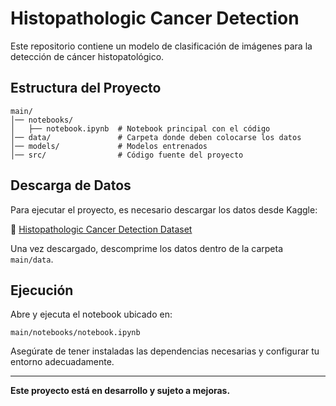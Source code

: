 # Histopathologic Cancer Detection

Este repositorio contiene un modelo de clasificación de imágenes para la detección de cáncer histopatológico.

## Estructura del Proyecto
```
main/
│── notebooks/
│   ├── notebook.ipynb  # Notebook principal con el código
│── data/               # Carpeta donde deben colocarse los datos
│── models/             # Modelos entrenados
│── src/                # Código fuente del proyecto
```

## Descarga de Datos
Para ejecutar el proyecto, es necesario descargar los datos desde Kaggle:

🔗 [Histopathologic Cancer Detection Dataset](https://www.kaggle.com/competitions/histopathologic-cancer-detection/overview)

Una vez descargado, descomprime los datos dentro de la carpeta `main/data`.

## Ejecución
Abre y ejecuta el notebook ubicado en:
```
main/notebooks/notebook.ipynb
```
Asegúrate de tener instaladas las dependencias necesarias y configurar tu entorno adecuadamente.

---
**Este proyecto está en desarrollo y sujeto a mejoras.**

